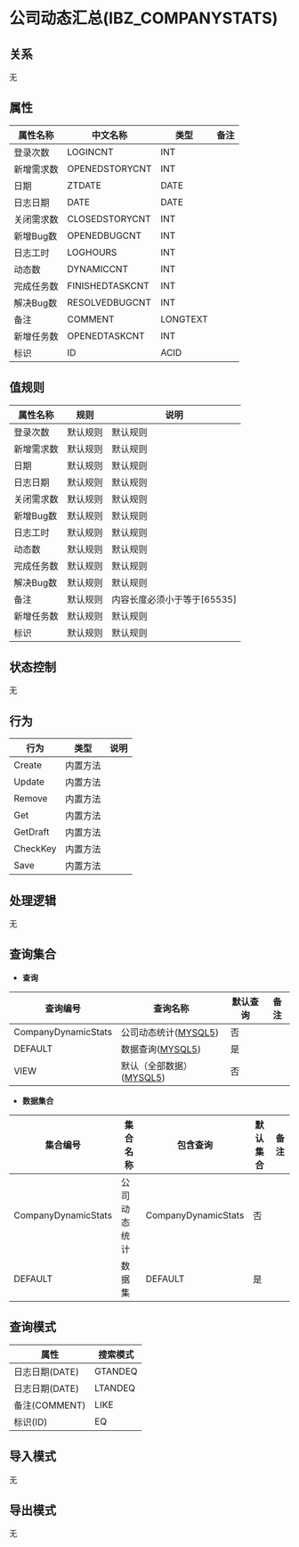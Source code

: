 # 公司动态汇总(IBZ_COMPANYSTATS)

  

## 关系
无

## 属性

| 属性名称        |    中文名称    | 类型     |  备注  |
| --------   |------------| -----   |  -------- | 
|登录次数|LOGINCNT|INT|&nbsp;|
|新增需求数|OPENEDSTORYCNT|INT|&nbsp;|
|日期|ZTDATE|DATE|&nbsp;|
|日志日期|DATE|DATE|&nbsp;|
|关闭需求数|CLOSEDSTORYCNT|INT|&nbsp;|
|新增Bug数|OPENEDBUGCNT|INT|&nbsp;|
|日志工时|LOGHOURS|INT|&nbsp;|
|动态数|DYNAMICCNT|INT|&nbsp;|
|完成任务数|FINISHEDTASKCNT|INT|&nbsp;|
|解决Bug数|RESOLVEDBUGCNT|INT|&nbsp;|
|备注|COMMENT|LONGTEXT|&nbsp;|
|新增任务数|OPENEDTASKCNT|INT|&nbsp;|
|标识|ID|ACID|&nbsp;|

## 值规则
| 属性名称    | 规则    |  说明  |
| --------   |------------| ----- | 
|登录次数|默认规则|默认规则|
|新增需求数|默认规则|默认规则|
|日期|默认规则|默认规则|
|日志日期|默认规则|默认规则|
|关闭需求数|默认规则|默认规则|
|新增Bug数|默认规则|默认规则|
|日志工时|默认规则|默认规则|
|动态数|默认规则|默认规则|
|完成任务数|默认规则|默认规则|
|解决Bug数|默认规则|默认规则|
|备注|默认规则|内容长度必须小于等于[65535]|
|新增任务数|默认规则|默认规则|
|标识|默认规则|默认规则|

## 状态控制

无


## 行为
| 行为    | 类型    |  说明  |
| --------   |------------| ----- | 
|Create|内置方法|&nbsp;|
|Update|内置方法|&nbsp;|
|Remove|内置方法|&nbsp;|
|Get|内置方法|&nbsp;|
|GetDraft|内置方法|&nbsp;|
|CheckKey|内置方法|&nbsp;|
|Save|内置方法|&nbsp;|

## 处理逻辑
无

## 查询集合

* **查询**

| 查询编号 | 查询名称       | 默认查询 |   备注|
| --------  | --------   | --------   | ----- |
|CompanyDynamicStats|公司动态统计([MYSQL5](../../appendix/query_MYSQL5.md#CompanyStats_CompanyDynamicStats))|否|&nbsp;|
|DEFAULT|数据查询([MYSQL5](../../appendix/query_MYSQL5.md#CompanyStats_Default))|是|&nbsp;|
|VIEW|默认（全部数据）([MYSQL5](../../appendix/query_MYSQL5.md#CompanyStats_View))|否|&nbsp;|

* **数据集合**

| 集合编号 | 集合名称   |  包含查询  | 默认集合 |   备注|
| --------  | --------   | -------- | --------   | ----- |
|CompanyDynamicStats|公司动态统计|CompanyDynamicStats|否|&nbsp;|
|DEFAULT|数据集|DEFAULT|是|&nbsp;|

## 查询模式
| 属性      |    搜索模式     |
| --------   |------------|
|日志日期(DATE)|GTANDEQ|
|日志日期(DATE)|LTANDEQ|
|备注(COMMENT)|LIKE|
|标识(ID)|EQ|

## 导入模式
无


## 导出模式
无
